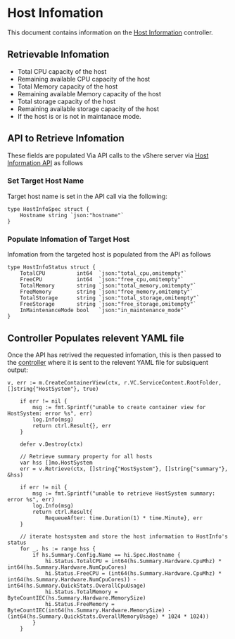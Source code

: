 # Host Infomation 

This document contains information on the [Host Information](https://github.com/vKubeViewer/vkubeviewer/blob/main/controllers/hostinfo_controller.go) controller.

## Retrievable Infomation 

- Total CPU capacity of the host
- Remaining available CPU capacity of the host
- Total Memory capacity of the host 
- Remaining available Memory capacity of the host
- Total storage capacity of the host
- Remaining available storage capacity of the host
- If the host is or is not in maintanace mode.



## API to Retrieve Infomation

These fields are populated Via API calls to the vShere server via [Host Information API](https://github.com/vKubeViewer/vkubeviewer/blob/Richard/api/v1/hostinfo_types.go) as follows

### Set Target Host Name

Target host name is set in the API call via the following:

```
type HostInfoSpec struct {
	Hostname string `json:"hostname"`
}

```

### Populate Infomation of Target Host

Infomation from the targeted host is populated from the API as follows

```
type HostInfoStatus struct {
	TotalCPU          int64  `json:"total_cpu,omitempty"`
	FreeCPU           int64  `json:"free_cpu,omitempty"`
	TotalMemory       string `json:"total_memory,omitempty"`
	FreeMemory        string `json:"free_memory,omitempty"`
	TotalStorage      string `json:"total_storage,omitempty"`
	FreeStorage       string `json:"free_storage,omitempty"`
	InMaintenanceMode bool   `json:"in_maintenance_mode"`
}

```


## Controller Populates relevent YAML file

Once the API has retrived the requested infomation, this is then passed to the [controller](https://github.com/vKubeViewer/vkubeviewer/blob/main/controllers/hostinfo_controller.go) where it is sent to the relevent YAML file for subsiquent output:

```
v, err := m.CreateContainerView(ctx, r.VC.ServiceContent.RootFolder, []string{"HostSystem"}, true)

	if err != nil {
		msg := fmt.Sprintf("unable to create container view for HostSystem: error %s", err)
		log.Info(msg)
		return ctrl.Result{}, err
	}

	defer v.Destroy(ctx)

	// Retrieve summary property for all hosts
	var hss []mo.HostSystem
	err = v.Retrieve(ctx, []string{"HostSystem"}, []string{"summary"}, &hss)

	if err != nil {
		msg := fmt.Sprintf("unable to retrieve HostSystem summary: error %s", err)
		log.Info(msg)
		return ctrl.Result{
			RequeueAfter: time.Duration(1) * time.Minute}, err
	}

	// iterate hostsystem and store the host information to HostInfo's status
	for _, hs := range hss {
		if hs.Summary.Config.Name == hi.Spec.Hostname {
			hi.Status.TotalCPU = int64(hs.Summary.Hardware.CpuMhz) * int64(hs.Summary.Hardware.NumCpuCores)
			hi.Status.FreeCPU = (int64(hs.Summary.Hardware.CpuMhz) * int64(hs.Summary.Hardware.NumCpuCores)) - int64(hs.Summary.QuickStats.OverallCpuUsage)
			hi.Status.TotalMemory = ByteCountIEC(hs.Summary.Hardware.MemorySize)
			hi.Status.FreeMemory = ByteCountIEC(int64(hs.Summary.Hardware.MemorySize) - (int64(hs.Summary.QuickStats.OverallMemoryUsage) * 1024 * 1024))
		}
	}


```

